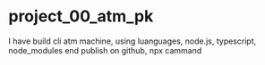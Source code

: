 # project_00_atm_pk
 I have build cli atm machine, using luanguages, node.js, typescript, node_modules end publish on github, npx cammand
